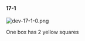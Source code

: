 #### 17-1
![dev-17-1-0.png](https://github.com/lil-lab/nlvr/raw/master/nlvr/dev/images/1/dev-17-1-0.png "dev-17-1-0.png")

One box has 2 yellow squares